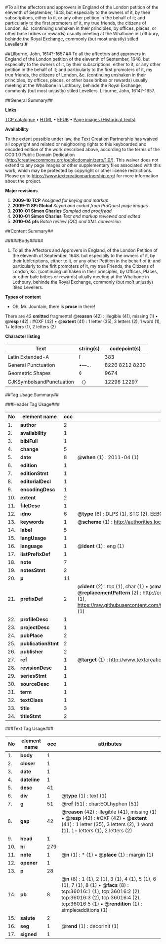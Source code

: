 #To all the affectors and approvers in England of the London petition of the eleventh of September, 1648, but especially to the owners of it, by their subscriptions, either to it, or any other petition in the behalf of it; and particularly to the first promoters of it, my true friends, the citizens of London, &c. (continuing unshaken in their principles, by offices, places, or other base bribes or rewards) usually meeting at the Whalbone in Lothbury, behinde the Royal Exchange, commonly (but most unjustly) stiled Levellers.#

##Lilburne, John, 1614?-1657.##
To all the affectors and approvers in England of the London petition of the eleventh of September, 1648, but especially to the owners of it, by their subscriptions, either to it, or any other petition in the behalf of it; and particularly to the first promoters of it, my true friends, the citizens of London, &c. (continuing unshaken in their principles, by offices, places, or other base bribes or rewards) usually meeting at the Whalbone in Lothbury, behinde the Royal Exchange, commonly (but most unjustly) stiled Levellers.
Lilburne, John, 1614?-1657.

##General Summary##

**Links**

[TCP catalogue](http://www.ota.ox.ac.uk/tcp/)  • 
[HTML](http://tei.it.ox.ac.uk/tcp/Texts-HTML/free/A48/A48481.html)  • 
[EPUB](http://tei.it.ox.ac.uk/tcp/Texts-EPUB/free/A48/A48481.epub) • 
[Page images (Historical Texts)](https://historicaltexts.jisc.ac.uk/eebo-99831553e)

**Availability**

To the extent possible under law, the Text Creation Partnership has waived all copyright and related or neighboring rights to this keyboarded and encoded edition of the work described above, according to the terms of the CC0 1.0 Public Domain Dedication (http://creativecommons.org/publicdomain/zero/1.0/). This waiver does not extend to any page images or other supplementary files associated with this work, which may be protected by copyright or other license restrictions. Please go to https://www.textcreationpartnership.org/ for more information about the project.

**Major revisions**

1. __2009-10__ __TCP__ *Assigned for keying and markup*
1. __2009-11__ __SPi Global__ *Keyed and coded from ProQuest page images*
1. __2010-01__ __Simon Charles__ *Sampled and proofread*
1. __2010-01__ __Simon Charles__ *Text and markup reviewed and edited*
1. __2010-04__ __pfs__ *Batch review (QC) and XML conversion*

##Content Summary##

#####Body#####

1. To all the Affectors and Approvers in England, of the
London Petition of the eleventh of September, 1648. but
especially to the owners of it, by their ſubſcriptions, either to it, or
any other Petition in the behalf of it; and particularly to the firſt
promoters of it, my true Friends, the Citizens of London, &c.
(continuing unſhaken in their principles, by Offices, Places, or other baſe
bribes or rewards) uſually meeting at the Whalbone in
Lothbury, behinde the Royal Exchange, commonly (but moſt unjustly)
ſtiled Levellers.

**Types of content**

  * Oh, Mr. Jourdain, there is **prose** in there!

There are 42 **omitted** fragments! 
 @__reason__ (42) : illegible (41), missing (1)  •  @__resp__ (42) : #OXF (42)  •  @__extent__ (41) : 1 letter (35), 3 letters (2), 1 word (1), 1+ letters (1), 2 letters (2)

**Character listing**


|Text|string(s)|codepoint(s)|
|---|---|---|
|Latin Extended-A|ſ|383|
|General Punctuation|•—…|8226 8212 8230|
|Geometric Shapes|◊|9674|
|CJKSymbolsandPunctuation|〈〉|12296 12297|

##Tag Usage Summary##

###Header Tag Usage###

|No|element name|occ|attributes|
|---|---|---|---|
|1.|__author__|2||
|2.|__availability__|1||
|3.|__biblFull__|1||
|4.|__change__|5||
|5.|__date__|8| @__when__ (1) : 2011-04 (1)|
|6.|__edition__|1||
|7.|__editionStmt__|1||
|8.|__editorialDecl__|1||
|9.|__encodingDesc__|1||
|10.|__extent__|2||
|11.|__fileDesc__|1||
|12.|__idno__|6| @__type__ (6) : DLPS (1), STC (2), EEBO-CITATION (1), PROQUEST (1), VID (1)|
|13.|__keywords__|1| @__scheme__ (1) : http://authorities.loc.gov/ (1)|
|14.|__label__|5||
|15.|__langUsage__|1||
|16.|__language__|1| @__ident__ (1) : eng (1)|
|17.|__listPrefixDef__|1||
|18.|__note__|7||
|19.|__notesStmt__|2||
|20.|__p__|11||
|21.|__prefixDef__|2| @__ident__ (2) : tcp (1), char (1)  •  @__matchPattern__ (2) : ([0-9\-]+):([0-9IVX]+) (1), (.+) (1)  •  @__replacementPattern__ (2) : http://eebo.chadwyck.com/downloadtiff?vid=$1&page=$2 (1), https://raw.githubusercontent.com/textcreationpartnership/Texts/master/tcpchars.xml#$1 (1)|
|22.|__profileDesc__|1||
|23.|__projectDesc__|1||
|24.|__pubPlace__|2||
|25.|__publicationStmt__|2||
|26.|__publisher__|2||
|27.|__ref__|1| @__target__ (1) : http://www.textcreationpartnership.org/docs/. (1)|
|28.|__revisionDesc__|1||
|29.|__seriesStmt__|1||
|30.|__sourceDesc__|1||
|31.|__term__|1||
|32.|__textClass__|1||
|33.|__title__|3||
|34.|__titleStmt__|2||


###Text Tag Usage###

|No|element name|occ|attributes|
|---|---|---|---|
|1.|__body__|1||
|2.|__closer__|1||
|3.|__date__|1||
|4.|__dateline__|1||
|5.|__desc__|41||
|6.|__div__|1| @__type__ (1) : text (1)|
|7.|__g__|51| @__ref__ (51) : char:EOLhyphen (51)|
|8.|__gap__|42| @__reason__ (42) : illegible (41), missing (1)  •  @__resp__ (42) : #OXF (42)  •  @__extent__ (41) : 1 letter (35), 3 letters (2), 1 word (1), 1+ letters (1), 2 letters (2)|
|9.|__head__|1||
|10.|__hi__|279||
|11.|__note__|1| @__n__ (1) : * (1)  •  @__place__ (1) : margin (1)|
|12.|__opener__|1||
|13.|__p__|28||
|14.|__pb__|8| @__n__ (8) : 1 (1), 2 (1), 3 (1), 4 (1), 5 (1), 6 (1), 7 (1), 8 (1)  •  @__facs__ (8) : tcp:36016:1 (1), tcp:36016:2 (2), tcp:36016:3 (2), tcp:36016:4 (2), tcp:36016:5 (1)  •  @__rendition__ (1) : simple:additions (1)|
|15.|__salute__|2||
|16.|__seg__|1| @__rend__ (1) : decorInit (1)|
|17.|__signed__|1||
